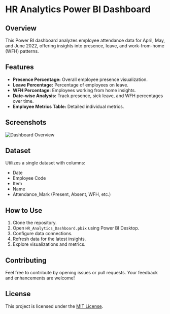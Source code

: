 # HR Analytics Power BI Dashboard

## Overview
This Power BI dashboard analyzes employee attendance data for April, May, and June 2022, offering insights into presence, leave, and work-from-home (WFH) patterns.

## Features
- **Presence Percentage:** Overall employee presence visualization.
- **Leave Percentage:** Percentage of employees on leave.
- **WFH Percentage:** Employees working from home insights.
- **Date-wise Analysis:** Track presence, sick leave, and WFH percentages over time.
- **Employee Metrics Table:** Detailed individual metrics.

## Screenshots
![Dashboard Overview](HR_Analytics_Dashboard.png)

## Dataset
Utilizes a single dataset with columns:
- Date
- Employee Code
- Item
- Name
- Attendance_Mark (Present, Absent, WFH, etc.)

## How to Use
1. Clone the repository.
2. Open `HR_Analytics_Dashboard.pbix` using Power BI Desktop.
3. Configure data connections.
4. Refresh data for the latest insights.
5. Explore visualizations and metrics.

## Contributing
Feel free to contribute by opening issues or pull requests. Your feedback and enhancements are welcome!

## License
This project is licensed under the [MIT License](LICENSE).
